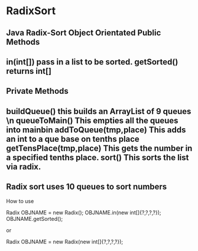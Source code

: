 # RadixSort
Java Radix-Sort Object Orientated
Public Methods
---------------------------------------
in(int[]) pass in a list to be sorted.
getSorted() returns int[] 
---------------------------------------
Private Methods
---------------------------------------
buildQueue() this builds an ArrayList of 9 queues<Integer> \n
queueToMain() This empties all the queues into mainbin
addToQueue(tmp,place) This adds an int to a que base on tenths place
getTensPlace(tmp,place) This gets the number in a specified tenths place.
sort() This sorts the list via radix.
-----------------------------------------
  Radix sort uses 10 queues to sort numbers
-------------------------------------------
  How to use
  
  Radix OBJNAME = new Radix();
  OBJNAME.in(new int[]{?,?,?,?});
  OBJNAME.getSorted();
  
  or 
  
  Radix OBJNAME = new Radix(new int[]{?,?,?,?});
